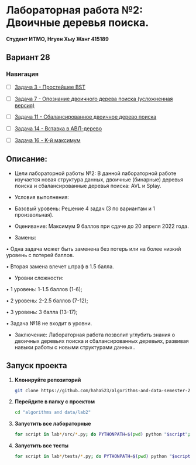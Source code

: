 # Лабораторная работа №2: Двоичные деревья поиска.

**Студент ИТМО,  Нгуен Хыу Жанг  415189**  

## Вариант 28

### Навигация

- [ ] [Задача 3 - Простейшее BST](https://github.com/haha523/algorithms-and-data-semester-2/blob/e7661aaa273fb0fd174b246e6d7578b23bbf218f/lab2/task%203/README.md)
- [ ] [Задача 7 - Опознание двоичного дерева поиска (усложненная версия)](https://github.com/haha523/algorithms-and-data-semester-2/blob/cd982ada8a899455548c4b20ec823e52c1b43c35/lab2/task%207/README.md)
- [ ] [Задача 11 - Сбалансированное двоичное дерево поиска](https://github.com/haha523/algorithms-and-data-semester-2/blob/65a138d557a7439c22eb0ad5714039617c0e76de/lab2/task%2011/README.md)
- [ ] [Задача 14 - Вставка в АВЛ-дерево](https://github.com/haha523/algorithms-and-data-semester-2/blob/7352ce156e3fe73a75e7250ec2ca80c1558e0734/lab1/task%2013/README.md)
- [ ] [Задача 16 - K-й максимум](https://github.com/haha523/algorithms-and-data-semester-2/blob/ea5e9c57d02c356c8c1a079688a496c9a4d23ca4/lab1/task%2015/README.md)


## Описание:

+ Цели лабораторной работы №2: В данной лабораторной работе изучается новая структура данных, двоичные (бинарные) деревья поиска и сбалансированные деревья поиска: AVL и Splay.

+ Условия выполнения: 

+ Базовый уровень: Решение 4 задач (3 по вариантам и 1 произвольная).

+ Оценивание: Максимум 9 баллов при сдаче до 20 апреля 2022 года.

+ Замены:
  
• Одна задача может быть заменена без потерь или на более низкий уровень с потерей баллов.

• Вторая замена влечет штраф в 1.5 балла.

+ Уровни сложности:

• 1 уровень: 1-1.5 баллов (1-6);

• 2 уровень: 2-2.5 баллов (7-12);

• 3 уровень: 3 балла (13-17);

• Задача №18 не входит в уровни.

+ Заключение: Лабораторная работа позволит углубить знания о двоичных деревьях поиска и сбалансированных деревьях, развивая навыки работы с новыми структурами данных..

## Запуск проекта

1. **Клонируйте репозиторий**
   ```bash
   git clone https://github.com/haha523/algorithms-and-data-semester-2.git
   ```
2. **Перейдите в папку с проектом**
   ```bash
   cd "algorithms and data/lab2"
   ```
3. **Запустить все лабораторные**
    ```bash
    for script in lab*/src/*.py; do PYTHONPATH=$(pwd) python "$script"; done
   ```
4. **Запустить все тесты**
   ```bash
   for script in lab*/tests/*.py; do PYTHONPATH=$(pwd) python "$script"; done
   ```

